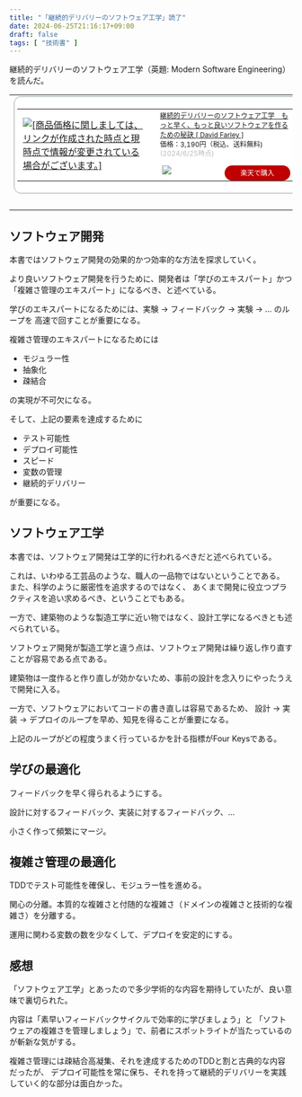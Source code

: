 ```yaml
---
title: "「継続的デリバリーのソフトウェア工学」読了"
date: 2024-06-25T21:16:17+09:00
draft: false
tags: [ "技術書" ]
---
```


継続的デリバリーのソフトウェア工学（英題: Modern Software Engineering）を読んだ。

<table border="0" cellpadding="0" cellspacing="0"><tr><td><div style="border:1px solid #95a5a6;border-radius:.75rem;background-color:#FFFFFF;width:504px;margin:0px;padding:5px;text-align:center;overflow:hidden;"><table><tr><td style="width:240px"><a href="https://hb.afl.rakuten.co.jp/ichiba/2c4e7c40.9ea290f6.2c4e7c41.04aec2a1/?pc=https%3A%2F%2Fitem.rakuten.co.jp%2Fbook%2F17370467%2F&link_type=picttext&ut=eyJwYWdlIjoiaXRlbSIsInR5cGUiOiJwaWN0dGV4dCIsInNpemUiOiIyNDB4MjQwIiwibmFtIjoxLCJuYW1wIjoicmlnaHQiLCJjb20iOjEsImNvbXAiOiJkb3duIiwicHJpY2UiOjEsImJvciI6MSwiY29sIjoxLCJiYnRuIjoxLCJwcm9kIjowLCJhbXAiOmZhbHNlfQ%3D%3D" target="_blank" rel="nofollow sponsored noopener" style="word-wrap:break-word;"><img src="https://hbb.afl.rakuten.co.jp/hgb/2c4e7c40.9ea290f6.2c4e7c41.04aec2a1/?me_id=1213310&item_id=20843481&pc=https%3A%2F%2Fthumbnail.image.rakuten.co.jp%2F%400_mall%2Fbook%2Fcabinet%2F0367%2F9784296070367_1_3.jpg%3F_ex%3D240x240&s=240x240&t=picttext" border="0" style="margin:2px" alt="[商品価格に関しましては、リンクが作成された時点と現時点で情報が変更されている場合がございます。]" title="[商品価格に関しましては、リンクが作成された時点と現時点で情報が変更されている場合がございます。]"></a></td><td style="vertical-align:top;width:248px;display: block;"><p style="font-size:12px;line-height:1.4em;text-align:left;margin:0px;padding:2px 6px;word-wrap:break-word"><a href="https://hb.afl.rakuten.co.jp/ichiba/2c4e7c40.9ea290f6.2c4e7c41.04aec2a1/?pc=https%3A%2F%2Fitem.rakuten.co.jp%2Fbook%2F17370467%2F&link_type=picttext&ut=eyJwYWdlIjoiaXRlbSIsInR5cGUiOiJwaWN0dGV4dCIsInNpemUiOiIyNDB4MjQwIiwibmFtIjoxLCJuYW1wIjoicmlnaHQiLCJjb20iOjEsImNvbXAiOiJkb3duIiwicHJpY2UiOjEsImJvciI6MSwiY29sIjoxLCJiYnRuIjoxLCJwcm9kIjowLCJhbXAiOmZhbHNlfQ%3D%3D" target="_blank" rel="nofollow sponsored noopener" style="word-wrap:break-word;">継続的デリバリーのソフトウェア工学　もっと早く、もっと良いソフトウェアを作るための秘訣 [ David Farley ]</a><br><span >価格：3,190円（税込、送料無料)</span> <span style="color:#BBB">(2024/6/25時点)</span></p><div style="margin:10px;"><a href="https://hb.afl.rakuten.co.jp/ichiba/2c4e7c40.9ea290f6.2c4e7c41.04aec2a1/?pc=https%3A%2F%2Fitem.rakuten.co.jp%2Fbook%2F17370467%2F&link_type=picttext&ut=eyJwYWdlIjoiaXRlbSIsInR5cGUiOiJwaWN0dGV4dCIsInNpemUiOiIyNDB4MjQwIiwibmFtIjoxLCJuYW1wIjoicmlnaHQiLCJjb20iOjEsImNvbXAiOiJkb3duIiwicHJpY2UiOjEsImJvciI6MSwiY29sIjoxLCJiYnRuIjoxLCJwcm9kIjowLCJhbXAiOmZhbHNlfQ%3D%3D" target="_blank" rel="nofollow sponsored noopener" style="word-wrap:break-word;"><img src="https://static.affiliate.rakuten.co.jp/makelink/rl.svg" style="float:left;max-height:27px;width:auto;margin-top:0" ></a><a href="https://hb.afl.rakuten.co.jp/ichiba/2c4e7c40.9ea290f6.2c4e7c41.04aec2a1/?pc=https%3A%2F%2Fitem.rakuten.co.jp%2Fbook%2F17370467%2F%3Fscid%3Daf_pc_bbtn&link_type=picttext&ut=eyJwYWdlIjoiaXRlbSIsInR5cGUiOiJwaWN0dGV4dCIsInNpemUiOiIyNDB4MjQwIiwibmFtIjoxLCJuYW1wIjoicmlnaHQiLCJjb20iOjEsImNvbXAiOiJkb3duIiwicHJpY2UiOjEsImJvciI6MSwiY29sIjoxLCJiYnRuIjoxLCJwcm9kIjowLCJhbXAiOmZhbHNlfQ==" target="_blank" rel="nofollow sponsored noopener" style="word-wrap:break-word;"><div style="float:right;width:41%;height:27px;background-color:#bf0000;color:#fff!important;font-size:12px;font-weight:500;line-height:27px;margin-left:1px;padding: 0 12px;border-radius:16px;cursor:pointer;text-align:center;"> 楽天で購入 </div></a></div></td></tr></table></div><br><p style="color:#000000;font-size:12px;line-height:1.4em;margin:5px;word-wrap:break-word"></p></td></tr></table>

## ソフトウェア開発

本書ではソフトウェア開発の効果的かつ効率的な方法を探求していく。

より良いソフトウェア開発を行うために、開発者は「学びのエキスパート」かつ
「複雑さ管理のエキスパート」になるべき、と述べている。

学びのエキスパートになるためには、実験 → フィードバック → 実験 → ... のループを
高速で回すことが重要になる。

複雑さ管理のエキスパートになるためには

- モジュラー性
- 抽象化
- 疎結合

の実現が不可欠になる。

そして、上記の要素を達成するために

- テスト可能性
- デプロイ可能性
- スピード
- 変数の管理
- 継続的デリバリー

が重要になる。

## ソフトウェア工学

本書では、ソフトウェア開発は工学的に行われるべきだと述べられている。

これは、いわゆる工芸品のような、職人の一品物ではないということである。  
また、科学のように厳密性を追求するのではなく、
あくまで開発に役立つプラクティスを追い求めるべき、ということでもある。

一方で、建築物のような製造工学に近い物ではなく、設計工学になるべきとも述べられている。

ソフトウェア開発が製造工学と違う点は、ソフトウェア開発は繰り返し作り直すことが容易である点である。

建築物は一度作ると作り直しが効かないため、事前の設計を念入りにやったうえで開発に入る。

一方で、ソフトウェアにおいてコードの書き直しは容易であるため、
設計 → 実装 → デプロイのループを早め、知見を得ることが重要になる。

上記のループがどの程度うまく行っているかを計る指標がFour Keysである。

## 学びの最適化

フィードバックを早く得られるようにする。

設計に対するフィードバック、実装に対するフィードバック、...

小さく作って頻繁にマージ。

## 複雑さ管理の最適化

TDDでテスト可能性を確保し、モジュラー性を進める。

関心の分離。本質的な複雑さと付随的な複雑さ（ドメインの複雑さと技術的な複雑さ）を分離する。

運用に関わる変数の数を少なくして、デプロイを安定的にする。

## 感想

「ソフトウェア工学」とあったので多少学術的な内容を期待していたが、良い意味で裏切られた。

内容は「素早いフィードバックサイクルで効率的に学びましょう」と
「ソフトウェアの複雑さを管理しましょう」で、前者にスポットライトが当たっているのが斬新な気がする。

複雑さ管理には疎結合高凝集、それを達成するためのTDDと割と古典的な内容だったが、
デプロイ可能性を常に保ち、それを持って継続的デリバリーを実践していく的な部分は面白かった。
